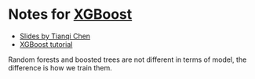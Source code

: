 
# Notes for [XGBoost](http://xgboost.readthedocs.io/en/latest/model.html#why-introduce-the-general-principle)

* [Slides by Tianqi Chen](http://homes.cs.washington.edu/~tqchen/pdf/BoostedTree.pdf)
* [XGBoost tutorial](https://xgboost.readthedocs.io/en/latest/model.html)

Random forests and boosted trees are not different in terms of model, the difference is how we train them. 